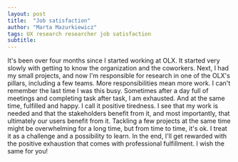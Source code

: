 ```yaml
---
layout: post
title:  "Job satisfaction"
author: "Marta Mazurkiewicz"
tags: UX research researcher job satisfaction
subtitle: 
---
```

It's been over four months since I started working at OLX. It started very slowly with getting to know the organization and the coworkers. Next, I had my small projects, and now I'm responsible for research in one of the OLX's pillars, including a few teams. More responsibilities mean more work. I can't remember the last time I was this busy. Sometimes after a day full of meetings and completing task after task, I am exhausted. And at the same time, fulfilled and happy. I call it positive tiredness.  I see that my work is needed and that the stakeholders benefit from it, and most importantly, that ultimately our users benefit from it. Tackling a few projects at the same time might be overwhelming for a long time, but from time to time, it's ok. I treat it as a challenge and a possibility to learn. In the end, I'll get rewarded with the positive exhaustion that comes with professional fulfillment. I wish the same for you!
